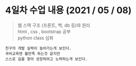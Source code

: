 # 4일차 수업 내용 (2021 / 05 / 08)

> 웹 스택 구조 (프론트, 백, db 등)와 원리  
> html , css , bootstrap 공부  
> python class 심화

```
친구의 개발 실력이 늘어가는게 보인다.
국비교육엔 불만족 하는것 같지만
스스로 길을 찾아 성장하려고 노력하는게 보인다.
```
